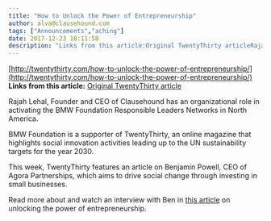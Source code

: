 ```yaml
---
title: "How to Unlock the Power of Entrepreneurship"
author: alva@clausehound.com
tags: ["Announcements","aching"]
date: 2017-12-23 18:11:58
description: "Links from this article:Original TwentyThirty articleRajah Lehal, Founder and CEO of Clausehound has an organizational role in activating the BMW..."
---
```


[http://twentythirty.com/how-to-unlock-the-power-of-entrepreneurship/](http://twentythirty.com/how-to-unlock-the-power-of-entrepreneurship/)
**Links from this article:**
[Original TwentyThirty article](http://twentythirty.com/how-to-unlock-the-power-of-entrepreneurship/)

Rajah Lehal, Founder and CEO of Clausehound has an organizational role in activating the BMW Foundation Responsible Leaders Networks in North America.

BMW Foundation is a supporter of TwentyThirty, an online magazine that highlights social innovation activities leading up to the UN sustainability targets for the year 2030.

This week, TwentyThirty features an article on Benjamin Powell, CEO of Agora Partnerships, which aims to drive social change through investing in small businesses.

Read more about and watch an interview with Ben in [this article](http://twentythirty.com/how-to-unlock-the-power-of-entrepreneurship/) on unlocking the power of entrepreneurship.